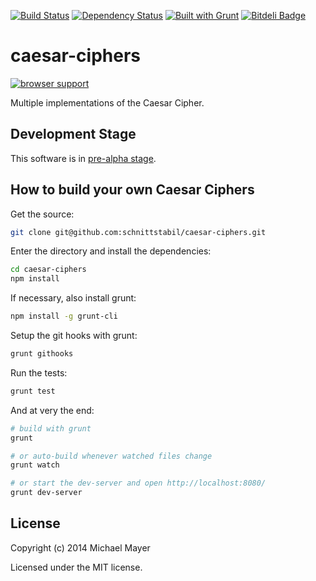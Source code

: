 [![Build Status](https://secure.travis-ci.org/schnittstabil/caesar-ciphers.svg)](http://travis-ci.org/schnittstabil/caesar-ciphers) [![Dependency Status](https://david-dm.org/schnittstabil/caesar-ciphers.png)](https://david-dm.org/schnittstabil/caesar-ciphers) [![Built with Grunt](https://cdn.gruntjs.com/builtwith.png)](http://gruntjs.com/) [![Bitdeli Badge](https://d2weczhvl823v0.cloudfront.net/schnittstabil/caesar-ciphers/trend.png)](https://bitdeli.com/free "Bitdeli Badge")

caesar-ciphers
==============

[![browser support](https://ci.testling.com/schnittstabil/caesar-ciphers.png)](https://ci.testling.com/schnittstabil/caesar-ciphers)


Multiple implementations of the Caesar Cipher.


Development Stage
-----------------

This software is in [pre-alpha stage](http://en.wikipedia.org/wiki/Software_release_life_cycle#Pre-alpha).


How to build your own Caesar Ciphers
------------------------------------

Get the source:

```bash
git clone git@github.com:schnittstabil/caesar-ciphers.git
```

Enter the directory and install the dependencies:

```bash
cd caesar-ciphers
npm install
```

If necessary, also install grunt:

```bash
npm install -g grunt-cli
```

Setup the git hooks with grunt:

```bash
grunt githooks
```

Run the tests:

```bash
grunt test
```

And at very the end:

```bash
# build with grunt
grunt

# or auto-build whenever watched files change
grunt watch

# or start the dev-server and open http://localhost:8080/
grunt dev-server
```


License
-------

Copyright (c) 2014 Michael Mayer

Licensed under the MIT license.
